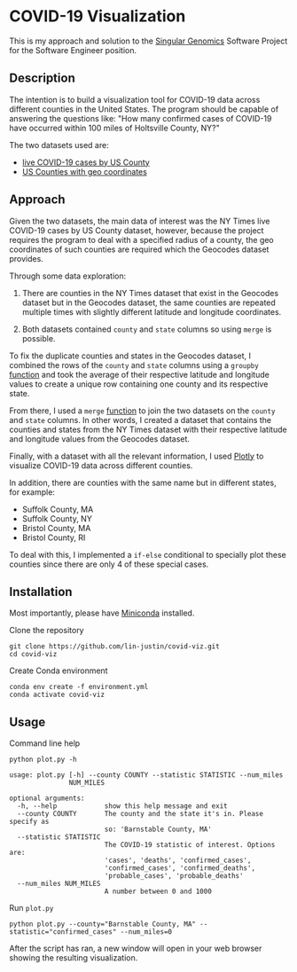 # COVID-19 Visualization

This is my approach and solution to the [Singular Genomics](https://singulargenomics.com/) Software Project for the Software Engineer position.

## Description

The intention is to build a visualization tool for COVID-19 data across different counties in the United States. The program should be capable of answering the questions like: "How many confirmed cases of COVID-19 have occurred within 100 miles of Holtsville County, NY?"

The two datasets used are:

- [live COVID-19 cases by US County](https://github.com/nytimes/covid-19-data/blob/master/live/us-counties.csv)
- [US Counties with geo coordinates](https://data.healthcare.gov/dataset/Geocodes-USA-with-Counties/52wv-g36k)

## Approach

Given the two datasets, the main data of interest was the NY Times live COVID-19 cases by US County dataset, however, because the project requires the program to deal with a specified radius of a county, the geo coordinates of such counties are required which the Geocodes dataset provides. 

Through some data exploration:

1. There are counties in the NY Times dataset that exist in the Geocodes dataset but in the Geocodes dataset, the same counties are repeated multiple times with slightly different latitude and longitude coordinates. 

2. Both datasets contained `county` and `state` columns so using `merge` is possible. 

To fix the duplicate counties and states in the Geocodes dataset, I combined the rows of the `county` and `state` columns using a `groupby` [function](https://pandas.pydata.org/pandas-docs/stable/reference/api/pandas.DataFrame.groupby.html) and took the average of their respective latitude and longitude values to create a unique row containing one county and its respective state.

From there, I used a `merge` [function](https://pandas.pydata.org/pandas-docs/stable/reference/api/pandas.DataFrame.merge.html) to join the two datasets on the `county` and `state` columns. In other words, I created a dataset that contains the counties and states from the NY Times dataset with their respective latitude and longitude values from the Geocodes dataset.

Finally, with a dataset with all the relevant information, I used [Plotly](https://plotly.com/python/county-choropleth/) to visualize COVID-19 data across different counties.

In addition, there are counties with the same name but in different states, for example: 

- Suffolk County, MA
- Suffolk County, NY
- Bristol County, MA
- Bristol County, RI

To deal with this, I implemented a `if-else` conditional to specially plot these counties since there are only 4 of these special cases.

## Installation

Most importantly, please have [Miniconda](https://docs.conda.io/en/latest/miniconda.html) installed.

Clone the repository

```
git clone https://github.com/lin-justin/covid-viz.git
cd covid-viz
```

Create Conda environment

```
conda env create -f environment.yml
conda activate covid-viz
```

## Usage

Command line help

```
python plot.py -h

usage: plot.py [-h] --county COUNTY --statistic STATISTIC --num_miles
               NUM_MILES

optional arguments:
  -h, --help            show this help message and exit
  --county COUNTY       The county and the state it's in. Please specify as
                        so: 'Barnstable County, MA'
  --statistic STATISTIC
                        The COVID-19 statistic of interest. Options are:
                        'cases', 'deaths', 'confirmed_cases',
                        'confirmed_cases', 'confirmed_deaths',
                        'probable_cases', 'probable_deaths'
  --num_miles NUM_MILES
                        A number between 0 and 1000
```

Run `plot.py`

```
python plot.py --county="Barnstable County, MA" --statistic="confirmed_cases" --num_miles=0
```

After the script has ran, a new window will open in your web browser showing the resulting visualization.
